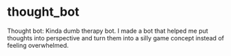 # thought_bot
Thought bot: Kinda dumb therapy bot.
I made a bot that helped me put thoughts into perspective and turn them into a silly game concept instead of feeling overwhelmed.
